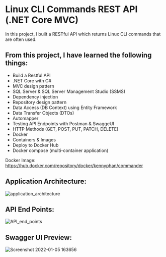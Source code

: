 # Linux CLI Commands REST API (.NET Core MVC)

In this project, I built a RESTful API which returns Linux CLI commands that are often used.

## From this project, I have learned the following things:
* Build a Restful API
* .NET Core with C#
* MVC design pattern
* SQL Server & SQL Server Management Studio (SSMS)
* Dependency injection
* Repository design pattern
* Data Access (DB Context) using Entity Framework
* Data Transfer Objects (DTOs)
* Automapper
* Testing API Endpoints with Postman & SwaggeUI
* HTTP Methods (GET, POST, PUT, PATCH, DELETE)
* Docker
 * Containers & Images
 * Deploy to Docker Hub
 * Docker compose (multi-container application)

Docker Image:
https://hub.docker.com/repository/docker/kennyphan/commander


## Application Architecture:
![application_architecture](https://user-images.githubusercontent.com/66841718/148300500-ca10e3b1-ae57-46cb-9ff1-7c420e7d1f7e.png)


## API End Points:
![API_end_points](https://user-images.githubusercontent.com/66841718/148300523-49d12c9a-b08c-4e3b-aa72-88f0cc316aaa.png)


## Swagger UI Preview:
![Screenshot 2022-01-05 163656](https://user-images.githubusercontent.com/66841718/148300475-a182efd3-4396-4607-bb5a-ceb6f4f7c818.png)



